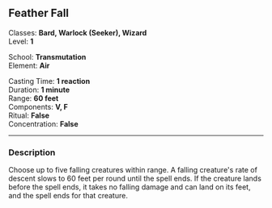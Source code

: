 ## Feather Fall

Classes: **Bard, Warlock (Seeker), Wizard**  
Level: **1**  

School: **Transmutation**  
Element: **Air**  

Casting Time: **1 reaction**  
Duration: **1 minute**  
Range: **60 feet**  
Components: **V, F**  
Ritual: **False**  
Concentration: **False**  

------

### Description

Choose up to five falling creatures within range. A falling creature's rate of descent slows to 60 feet per round until the spell ends. If the creature lands before the spell ends, it takes no falling damage and can land on its feet, and the spell ends for that creature.